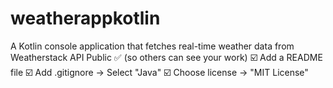 # weatherappkotlin
A Kotlin console application that fetches real-time weather data from Weatherstack API  Public ✅ (so others can see your work)  ☑️ Add a README file  ☑️ Add .gitignore → Select "Java"  ☑️ Choose license → "MIT License"
